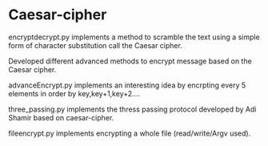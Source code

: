 # Caesar-cipher
encryptdecrypt.py implements a method to scramble the text using a simple form of character substitution call the Caesar cipher.

Developed different advanced methods to encrypt message based on the Caesar cipher.

advanceEncrypt.py implements an interesting idea by encrpting every 5 elements in order by key,key+1,key+2.... 

three_passing.py implements the thress passing protocol developed by Adi Shamir based on caesar-cipher.

fileencrypt.py implements encrypting a whole file (read/write/Argv used). 
